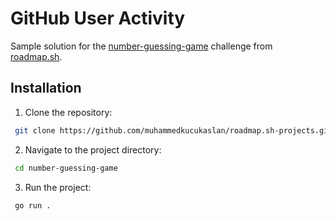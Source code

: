 # GitHub User Activity

Sample solution for the [number-guessing-game](https://roadmap.sh/projects/number-guessing-game) challenge from [roadmap.sh](https://roadmap.sh/golang/projects).

## Installation

1. Clone the repository:
```bash
 git clone https://github.com/muhammedkucukaslan/roadmap.sh-projects.git
```
2. Navigate to the project directory:
```bash
 cd number-guessing-game
```
3. Run the project: 
```bash
 go run .
```
